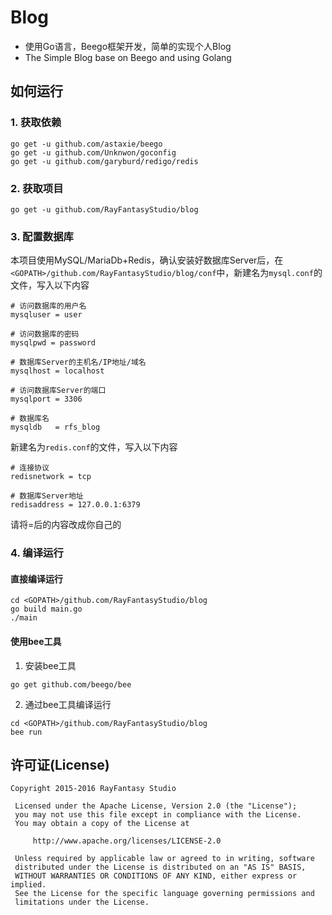 # Blog
* 使用Go语言，Beego框架开发，简单的实现个人Blog
* The Simple Blog base on Beego and using Golang

## 如何运行
### 1. 获取依赖
```
go get -u github.com/astaxie/beego
go get -u github.com/Unknwon/goconfig
go get -u github.com/garyburd/redigo/redis
```

### 2. 获取项目
```
go get -u github.com/RayFantasyStudio/blog
```

### 3. 配置数据库
本项目使用MySQL/MariaDb+Redis，确认安装好数据库Server后，在`<GOPATH>/github.com/RayFantasyStudio/blog/conf`中，新建名为`mysql.conf`的文件，写入以下内容
```
# 访问数据库的用户名
mysqluser = user

# 访问数据库的密码
mysqlpwd = password

# 数据库Server的主机名/IP地址/域名
mysqlhost = localhost

# 访问数据库Server的端口
mysqlport = 3306

# 数据库名
mysqldb   = rfs_blog
```
新建名为`redis.conf`的文件，写入以下内容
```
# 连接协议
redisnetwork = tcp

# 数据库Server地址
redisaddress = 127.0.0.1:6379
```
请将=后的内容改成你自己的

### 4. 编译运行
#### 直接编译运行
```
cd <GOPATH>/github.com/RayFantasyStudio/blog
go build main.go
./main
```

#### 使用bee工具
1. 安装bee工具
```
go get github.com/beego/bee
```

2. 通过bee工具编译运行
```
cd <GOPATH>/github.com/RayFantasyStudio/blog
bee run
```

## 许可证(License)
```
Copyright 2015-2016 RayFantasy Studio

 Licensed under the Apache License, Version 2.0 (the "License");
 you may not use this file except in compliance with the License.
 You may obtain a copy of the License at

     http://www.apache.org/licenses/LICENSE-2.0

 Unless required by applicable law or agreed to in writing, software
 distributed under the License is distributed on an "AS IS" BASIS,
 WITHOUT WARRANTIES OR CONDITIONS OF ANY KIND, either express or implied.
 See the License for the specific language governing permissions and
 limitations under the License.
```
